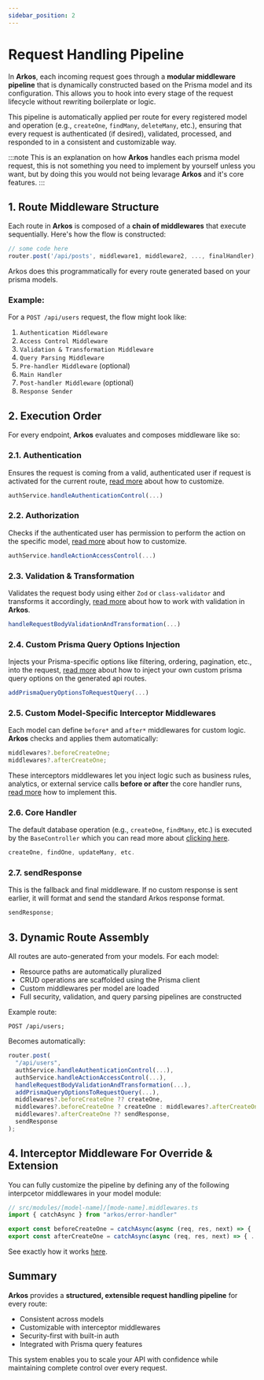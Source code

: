 ```yaml
---
sidebar_position: 2
---
```


# Request Handling Pipeline

In **Arkos**, each incoming request goes through a **modular middleware pipeline** that is dynamically constructed based on the Prisma model and its configuration. This allows you to hook into every stage of the request lifecycle without rewriting boilerplate or logic.

This pipeline is automatically applied per route for every registered model and operation (e.g., `createOne`, `findMany`, `deleteMany`, etc.), ensuring that every request is authenticated (if desired), validated, processed, and responded to in a consistent and customizable way.

:::note
This is an explanation on how **Arkos** handles each prisma model request, this is not something you need to implement by yourself unless you want, but by doing this you would not being levarage **Arkos** and it's core features.
:::

## 1. Route Middleware Structure

Each route in **Arkos** is composed of a **chain of middlewares** that execute sequentially. Here's how the flow is constructed:

```ts
// some code here
router.post('/api/posts', middleware1, middleware2, ..., finalHandler);
```

Arkos does this programmatically for every route generated based on your prisma models.

### Example:

For a `POST /api/users` request, the flow might look like:

1. `Authentication Middleware`
2. `Access Control Middleware`
3. `Validation & Transformation Middleware`
4. `Query Parsing Middleware`
5. `Pre-handler Middleware` (optional)
6. `Main Handler`
7. `Post-handler Middleware` (optional)
8. `Response Sender`

## 2. Execution Order

For every endpoint, **Arkos** evaluates and composes middleware like so:

### 2.1. **Authentication**

Ensures the request is coming from a valid, authenticated user if request is activated for the current route, [read more](/docs/advanced-guide/static-rbac-authentication#using-auth-config-to-customize-endpoint-behavior) about how to customize.

```ts
authService.handleAuthenticationControl(...)
```

### 2.2. **Authorization**

Checks if the authenticated user has permission to perform the action on the specific model, [read more](/docs/advanced-guide/static-rbac-authentication#using-auth-config-to-customize-endpoint-behavior) about how to customize.

```ts
authService.handleActionAccessControl(...)
```

### 2.3. **Validation & Transformation**

Validates the request body using either `Zod` or `class-validator` and transforms it accordingly, [read more](/docs/core-concepts/request-data-validation) about how to work with validation in **Arkos**.

```ts
handleRequestBodyValidationAndTransformation(...)
```

### 2.4. **Custom Prisma Query Options Injection**

Injects your Prisma-specific options like filtering, ordering, pagination, etc., into the request, [read more](/docs/advanced-guide/custom-prisma-query-options) about how to inject your own custom prisma query options on the generated api routes.

```ts
addPrismaQueryOptionsToRequestQuery(...)
```

### 2.5. **Custom Model-Specific Interceptor Middlewares**

Each model can define `before*` and `after*` middlewares for custom logic. **Arkos** checks and applies them automatically:

```ts
middlewares?.beforeCreateOne;
middlewares?.afterCreateOne;
```

These interceptors middlewares let you inject logic such as business rules, analytics, or external service calls **before or after** the core handler runs, [read more](/docs/core-concepts/interceptor-middlewares) how to implement this.

### 2.6. **Core Handler**

The default database operation (e.g., `createOne`, `findMany`, etc.) is executed by the `BaseController` which you can read more about [clicking here](/docs/api-reference/the-base-controller-class).

```ts
createOne, findOne, updateMany, etc.
```

### 2.7. **sendResponse**

This is the fallback and final middleware. If no custom response is sent earlier, it will format and send the standard Arkos response format.

```ts
sendResponse;
```

## 3. Dynamic Route Assembly

All routes are auto-generated from your models. For each model:

- Resource paths are automatically pluralized
- CRUD operations are scaffolded using the Prisma client
- Custom middlewares per model are loaded
- Full security, validation, and query parsing pipelines are constructed

Example route:

```
POST /api/users;
```

Becomes automatically:

```ts
router.post(
  "/api/users",
  authService.handleAuthenticationControl(...),
  authService.handleActionAccessControl(...),
  handleRequestBodyValidationAndTransformation(...),
  addPrismaQueryOptionsToRequestQuery(...),
  middlewares?.beforeCreateOne ?? createOne,
  middlewares?.beforeCreateOne ? createOne : middlewares?.afterCreateOne ?? sendResponse,
  middlewares?.afterCreateOne ?? sendResponse,
  sendResponse
);
```

## 4. Interceptor Middleware For Override & Extension

You can fully customize the pipeline by defining any of the following interpcetor middlewares in your model module:

```ts
// src/modules/[model-name]/[mode-name].middlewares.ts
import { catchAsync } from "arkos/error-handler"

export const beforeCreateOne = catchAsync(async (req, res, next) => { ... })
export const afterCreateOne = catchAsync(async (req, res, next) => { ... })
```

See exactly how it works [here](/docs/core-concepts/interceptor-middlewares).

## Summary

**Arkos** provides a **structured, extensible request handling pipeline** for every route:

- Consistent across models
- Customizable with interceptor middlewares
- Security-first with built-in auth
- Integrated with Prisma query features

This system enables you to scale your API with confidence while maintaining complete control over every request.
